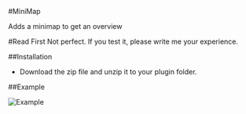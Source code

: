 #MiniMap

Adds a minimap to get an overview

#Read First
Not perfect. If you test it, please write me your experience.

##Installation

- Download the zip file and unzip it to your plugin folder.

##Example

![Example](http://andrano.de/Plugins/img/minimap.png "Example")
